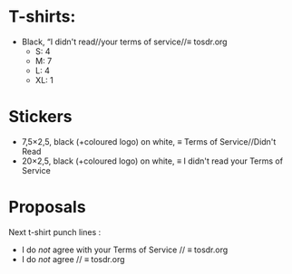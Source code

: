 # T-shirts:

 * Black, “I didn't read//your terms of service//≡ tosdr.org
    * S: 4
    * M: 7
    * L: 4
    * XL: 1

# Stickers

 * 7,5×2,5, black (+coloured logo) on white, ≡ Terms of Service//Didn't Read
 * 20×2,5, black (+coloured logo) on white, ≡ I didn't read your Terms of Service

# Proposals

Next t-shirt punch lines :

 * I do *not* agree with your Terms of Service // ≡ tosdr.org
 * I do *not* agree // ≡ tosdr.org